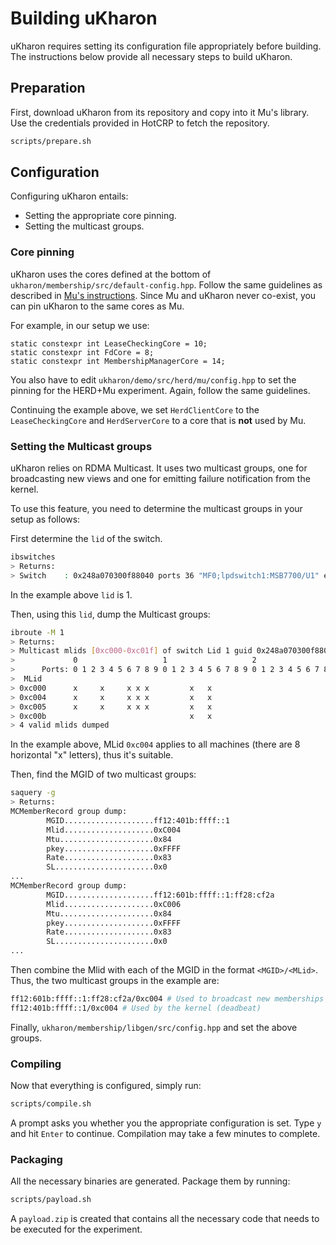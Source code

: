 # Building uKharon

uKharon requires setting its configuration file appropriately before building.
The instructions below provide all necessary steps to build uKharon.

## Preparation
First, download uKharon from its repository and copy into it Mu's library.
Use the credentials provided in HotCRP to fetch the repository.
```sh
scripts/prepare.sh
```

## Configuration
Configuring uKharon entails:
* Setting the appropriate core pinning.
* Setting the multicast groups.

### Core pinning
uKharon uses the cores defined at the bottom of `ukharon/membership/src/default-config.hpp`. Follow the same guidelines as described in [Mu's instructions](../mu-build#core-assignment). Since Mu and uKharon never co-exist, you can pin uKharon to the same cores as Mu.

For example, in our setup we use:
```
static constexpr int LeaseCheckingCore = 10;
static constexpr int FdCore = 8;
static constexpr int MembershipManagerCore = 14;
```

You also have to edit `ukharon/demo/src/herd/mu/config.hpp` to set the pinning for the HERD+Mu experiment. Again, follow the same guidelines.

Continuing the example above, we set `HerdClientCore` to the `LeaseCheckingCore` and `HerdServerCore` to a core that is **not** used by Mu.

### Setting the Multicast groups
uKharon relies on RDMA Multicast. It uses two multicast groups, one for broadcasting new views and one for emitting failure notification from the kernel.

To use this feature, you need to determine the multicast groups in your setup as follows:

First determine the `lid` of the switch.
```sh
ibswitches
> Returns:
> Switch	: 0x248a070300f88040 ports 36 "MF0;lpdswitch1:MSB7700/U1" enhanced port 0 lid 1 lmc 0
```
In the example above `lid` is 1.

Then, using this `lid`, dump the Multicast groups:
```sh
ibroute -M 1
> Returns:
> Multicast mlids [0xc000-0xc01f] of switch Lid 1 guid 0x248a070300f88040 (MF0;lpdswitch1:MSB7700/U1):
>             0                   1                   2                   3             
>      Ports: 0 1 2 3 4 5 6 7 8 9 0 1 2 3 4 5 6 7 8 9 0 1 2 3 4 5 6 7 8 9 0 1 2 3 4 5 6 
>  MLid
> 0xc000      x     x     x x x         x   x                                   x x     
> 0xc004      x     x     x x x         x   x                                   x x     
> 0xc005      x     x     x x x         x   x                                   x x     
> 0xc00b                                x   x                                   x x     
> 4 valid mlids dumped 
```

In the example above, MLid `0xc004` applies to all machines (there are 8 horizontal "x" letters), thus it's suitable.

Then, find the MGID of two multicast groups:
```sh
saquery -g
> Returns:
MCMemberRecord group dump:
		MGID....................ff12:401b:ffff::1
		Mlid....................0xC004
		Mtu.....................0x84
		pkey....................0xFFFF
		Rate....................0x83
		SL......................0x0
...
MCMemberRecord group dump:
		MGID....................ff12:601b:ffff::1:ff28:cf2a
		Mlid....................0xC006
		Mtu.....................0x84
		pkey....................0xFFFF
		Rate....................0x83
		SL......................0x0
...
```

Then combine the Mlid with each of the MGID in the format `<MGID>/<MLid>`. Thus, the two multicast groups in the example are:
```sh
ff12:601b:ffff::1:ff28:cf2a/0xc004 # Used to broadcast new memberships
ff12:401b:ffff::1/0xc004 # Used by the kernel (deadbeat)
```

Finally, `ukharon/membership/libgen/src/config.hpp` and set the above groups.

### Compiling
Now that everything is configured, simply run:
```sh
scripts/compile.sh
```
A prompt asks you whether you the appropriate configuration is set. Type `y` and hit `Enter` to continue. Compilation may take a few minutes to complete.

### Packaging
All the necessary binaries are generated. Package them by running:
```sh
scripts/payload.sh
```
A `payload.zip` is created that contains all the necessary code that needs to be executed for the experiment.

